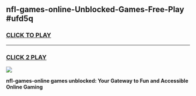 
## nfl-games-online-Unblocked-Games-Free-Play #ufd5q
<h3>
<a href="https://us.freeplayer.one?title=nfl-games-online&ref=9M">CLICK TO PLAY</a></h3>
<hr>

<h3>
<a href="https://us.freeplayer.one?title=nfl-games-online&ref=9M">CLICK 2 PLAY</a>
  
</h3>

<a href="https://us.freeplayer.one?title=nfl-games-online&ref=9M"><img src="https://clearcache.store/games.png"></a>


**nfl-games-online games unblocked: Your Gateway to Fun and Accessible Online Gaming**
